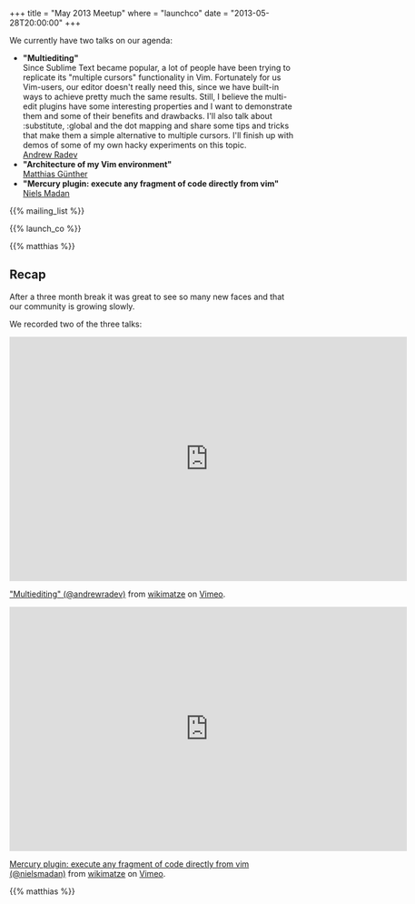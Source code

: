 +++
title = "May 2013 Meetup"
where = "launchco"
date = "2013-05-28T20:00:00"
+++

We currently have two talks on our agenda:

<ul>
  <li>
    <strong>"Multiediting"</strong>
    <br>
    Since Sublime Text became popular, a lot of people have been trying to replicate its "multiple cursors" functionality in Vim. Fortunately for us Vim-users, our editor doesn't really need this, since we have built-in ways to achieve pretty much the same results. Still, I believe the multi-edit plugins have some interesting properties and I want to demonstrate them and some of their benefits and drawbacks. I'll also talk about :substitute, :global and the dot mapping and share some tips and tricks that make them a simple alternative to multiple cursors. I'll finish up with demos of some of my own hacky experiments on this topic.
    <br>
    <a href="https://twitter.com/andrewradev">Andrew Radev</a>
  </li>
  <li>
    <strong>"Architecture of my Vim environment"</strong>
    <br>
    <a href="https://twitter.com/wikimatze">Matthias Günther</a>
  </li>
  <li>
    <strong>"Mercury plugin: execute any fragment of code directly from vim"</strong>
    <br>
    <a href="http://www.pushingbits.net/">Niels Madan</a>
  </li>
</ul>


{{% mailing_list %}}

{{% launch_co %}}

{{% matthias %}}


## Recap

After a three month break it was great to see so many new faces and that our community is growing slowly.

We recorded two of the three talks:

<iframe src="http://player.vimeo.com/video/67235749" width="700" height="430" frameborder="0" webkitAllowFullScreen mozallowfullscreen allowFullScreen></iframe> <p><a href="http://vimeo.com/67235749">"Multiediting" (@andrewradev)</a> from <a href="http://vimeo.com/wikimatze">wikimatze</a> on <a href="http://vimeo.com">Vimeo</a>.</p>


<iframe src="http://player.vimeo.com/video/67450907" width="700" height="430" frameborder="0" webkitAllowFullScreen mozallowfullscreen allowFullScreen></iframe> <p><a href="http://vimeo.com/67450907">Mercury plugin: execute any fragment of code directly from vim (@nielsmadan)</a> from <a href="http://vimeo.com/wikimatze">wikimatze</a> on <a href="http://vimeo.com">Vimeo</a>.</p>

{{% matthias %}}
